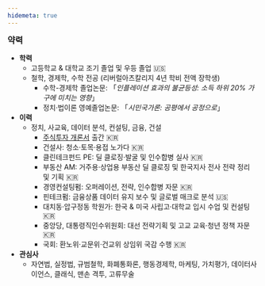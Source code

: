 ```yaml
---
hidemeta: true
---
```

<span style="font-size: 1.2em;">**약력**</span>
- **학력**
    - 고등학교 & 대학교 조기 졸업 및 우등 졸업 🇺🇸
    - 철학, 경제학, 수학 전공 (리버럴아츠칼리지 4년 학비 전액 장학생)
        - 수학-경제학 졸업논문: 「*인플레이션 효과의 불균등성: 소득 하위 20% 가구에 미치는 영향*」
        - 정치·법이론 영예졸업논문: 「*시민국가론: 공평에서 공정으로*」
- **이력**
    - 정치, 사교육, 데이터 분석, 컨설팅, 금융, 건설
        - [주식투자 개론서][ref1] 출간 🇰🇷
        - 건설사: 청소·토목·용접 노가다 🇰🇷
        - 클린테크펀드 PE: 딜 클로징·발굴 및 인수합병 실사 🇰🇷
        - 부동산 AM: 거주용·상업용 부동산 딜 클로징 및 한국지사 전사 전략 정리 및 기획 🇰🇷
        - 경영컨설팅펌: 오퍼레이션, 전략, 인수합병 자문 🇰🇷
        - 핀테크펌: 금융상품 데이터 유지 보수 및 글로벌 매크로 분석 🇺🇸
        - 대치동·압구정동 학원가: 한국 & 미국 사립고·대학교 입시 수업 및 컨설팅 🇰🇷
        - 중앙당, 대통령직인수위원회: 대선 전략기획 및 고교 교육·청년 정책 자문 🇰🇷
        - 국회: 환노위·교문위·건교위 상임위 국감 수행 🇰🇷
- **관심사**
    - 자연법, 실정법, 규범철학, 화폐통화론, 행동경제학, 마케팅, 가치평가, 데이터사이언스, 클래식, 맨손 격투, 고류무술



[ref1]: https://www.aladin.co.kr/shop/wproduct.aspx?ItemId=285116786